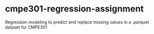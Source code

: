 # cmpe301-regression-assignment
Regression modeling to predict and replace missing values in a .parquet dataset for CMPE301
